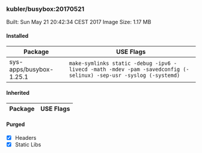 ### kubler/busybox:20170521

Built: Sun May 21 20:42:34 CEST 2017
Image Size: 1.17 MB

#### Installed
Package | USE Flags
--------|----------
sys-apps/busybox-1.25.1 | `make-symlinks static -debug -ipv6 -livecd -math -mdev -pam -savedconfig (-selinux) -sep-usr -syslog (-systemd)`
#### Inherited
Package | USE Flags
--------|----------
#### Purged
- [x] Headers
- [x] Static Libs

